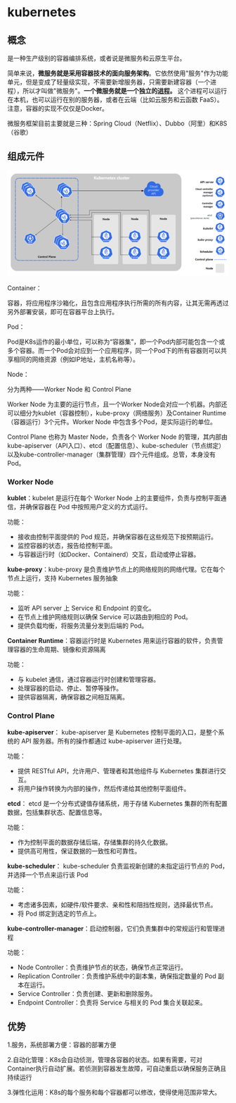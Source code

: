 # kubernetes

## 概念

是一种生产级别的容器编排系统，或者说是微服务和云原生平台。

简单来说，**微服务就是采用容器技术的面向服务架构**。它依然使用"服务"作为功能单元，但是变成了轻量级实现，不需要新增服务器，只需要新建容器（一个进程），所以才叫做"微服务"。**一个微服务就是一个独立的**[**进程**](https://www.ruanyifeng.com/blog/2013/04/processes_and_threads.html)**。** 这个进程可以运行在本机，也可以运行在别的服务器，或者在云端（比如云服务和云函数 FaaS）。注意，容器的实现不仅仅是Docker。

微服务框架目前主要就是三种：Spring Cloud（Netflix）、Dubbo（阿里）和K8S（谷歌）

## 组成元件

![image-20240126201340653](../.gitbook/assets/image-20240126201340653.png)

Container：

容器，将应用程序沙箱化，且包含应用程序执行所需的所有内容，让其无需再透过另外部署安装，即可在容器平台上执行。

Pod：

Pod是K8s运作的最小单位，可以称为“容器集”，即一个Pod内部可能包含一个或多个容器。而一个Pod会对应到一个应用程序，同一个Pod下的所有容器则可以共享相同的网络资源（例如IP地址，主机名称等）。

Node：

分为两种——Worker Node 和 Control Plane

Worker Node 为主要的运行节点，且一个Worker Node会对应一个机器。内部还可以细分为kublet（容器控制），kube-proxy（网络服务）及Container Runtime（容器运行）3个元件。Worker Node 中包含多个Pod，是实际运行的单位。

Control Plane 也称为 Master Node，负责各个 Worker Node 的管理，其内部由kube-apiserver（API入口）、etcd（配置信息）、kube-scheduler（节点绑定）以及kube-controller-manager（集群管理）四个元件组成。总管，本身没有Pod。

### Worker Node

**kublet**：kubelet 是运行在每个 Worker Node 上的主要组件，负责与控制平面通信，并确保容器在 Pod 中按照用户定义的方式运行。

功能：

* 接收由控制平面提供的 Pod 规范，并确保容器在这些规范下按预期运行。
* 监控容器的状态，报告给控制平面。
* 与容器运行时（如Docker、Containerd）交互，启动或停止容器。

**kube-proxy**：kube-proxy 是负责维护节点上的网络规则的网络代理。它在每个节点上运行，支持 Kubernetes 服务抽象

功能：

* 监听 API server 上 Service 和 Endpoint 的变化。
* 在节点上维护网络规则以确保 Service 可以路由到相应的 Pod。
* 提供负载均衡，将服务流量分发到后端的 Pod。

**Container Runtime**：容器运行时是 Kubernetes 用来运行容器的软件，负责管理容器的生命周期、镜像和资源隔离

功能：

* 与 kubelet 通信，通过容器运行时创建和管理容器。
* 处理容器的启动、停止、暂停等操作。
* 提供容器隔离，确保容器之间相互隔离。

### Control Plane

**kube-apiserver**： kube-apiserver 是 Kubernetes 控制平面的入口，是整个系统的 API 服务器。所有的操作都通过 kube-apiserver 进行处理。

功能：

* 提供 RESTful API，允许用户、管理者和其他组件与 Kubernetes 集群进行交互。
* 将用户操作转换为内部的操作，然后传递给其他控制平面组件。

**etcd**： etcd 是一个分布式键值存储系统，用于存储 Kubernetes 集群的所有配置数据，包括集群状态、配置信息等。

功能：

* 作为控制平面的数据存储后端，存储集群的持久化数据。
* 提供高可用性，保证数据的一致性和可靠性。

**kube-scheduler**： kube-scheduler 负责监视新创建的未指定运行节点的 Pod，并选择一个节点来运行该 Pod

功能：

* 考虑诸多因素，如硬件/软件要求、亲和性和阻挡性规则，选择最优节点。
* 将 Pod 绑定到选定的节点上。

**kube-controller-manager**：启动控制器，它们负责集群中的常规运行和管理进程

功能：

* Node Controller：负责维护节点的状态，确保节点正常运行。
* Replication Controller：负责维护系统中的副本集，确保指定数量的 Pod 副本在运行。
* Service Controller：负责创建、更新和删除服务。
* Endpoint Controller：负责将 Service 与相关的 Pod 集合关联起来。

## 优势

1.服务，系统部署方便：容器的部署方便

2.自动化管理：K8s会自动侦测，管理各容器的状态。如果有需要，可对Container执行自动扩展。若侦测到容器发生故障，可自动重启以确保服务正确且持续运行

3.弹性化运用：K8s的每个服务和每个容器都可以修改，使得使用范围非常大。
